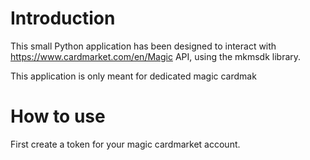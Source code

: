 # Introduction
This small Python application has been designed to interact with https://www.cardmarket.com/en/Magic API, using the mkmsdk library.

This application is only meant for dedicated magic cardmak

# How to use
First create a token for your magic cardmarket account. 